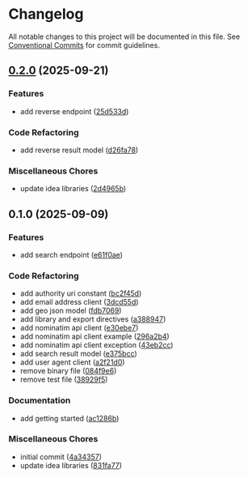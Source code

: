 # Changelog

All notable changes to this project will be documented in this file. See [Conventional Commits](https://conventionalcommits.org) for commit guidelines.

## [0.2.0](https://github.com/tnc1997/dart-nominatim-api-client/compare/v0.1.0...v0.2.0) (2025-09-21)

### Features

* add reverse endpoint ([25d533d](https://github.com/tnc1997/dart-nominatim-api-client/commit/25d533dbee6363a0586223b49b32182725f60d90))

### Code Refactoring

* add reverse result model ([d26fa78](https://github.com/tnc1997/dart-nominatim-api-client/commit/d26fa78916414ba5393c06298d72377324a24004))

### Miscellaneous Chores

* update idea libraries ([2d4965b](https://github.com/tnc1997/dart-nominatim-api-client/commit/2d4965b094c488e91b7a761f1e75b1e628cd21f9))

## 0.1.0 (2025-09-09)

### Features

* add search endpoint ([e61f0ae](https://github.com/tnc1997/dart-nominatim-api-client/commit/e61f0ae6d5f2f95dde281099379daa592a1a24c0))

### Code Refactoring

* add authority uri constant ([bc2f45d](https://github.com/tnc1997/dart-nominatim-api-client/commit/bc2f45d34d0185177962860bcfe25cd711b466fa))
* add email address client ([3dcd55d](https://github.com/tnc1997/dart-nominatim-api-client/commit/3dcd55d6b0e6ae9dc135f3d2951b4578d2cbdc36))
* add geo json model ([fdb7069](https://github.com/tnc1997/dart-nominatim-api-client/commit/fdb706932e01f941beff77500b21fb07e4975bc7))
* add library and export directives ([a388947](https://github.com/tnc1997/dart-nominatim-api-client/commit/a388947b718f1fb2d66a3637cd2afbbe81ef9e36))
* add nominatim api client ([e30ebe7](https://github.com/tnc1997/dart-nominatim-api-client/commit/e30ebe786dd526250f62eba1877181191d6d75e5))
* add nominatim api client example ([296a2b4](https://github.com/tnc1997/dart-nominatim-api-client/commit/296a2b4c51947bdc6eabb2d51f6f3f85a901c518))
* add nominatim api client exception ([43eb2cc](https://github.com/tnc1997/dart-nominatim-api-client/commit/43eb2cc8f3eb398dc8ea3f7b2561d1bfdc8b57c2))
* add search result model ([e375bcc](https://github.com/tnc1997/dart-nominatim-api-client/commit/e375bcc907f17d1ef634ddac977045f7a87b4516))
* add user agent client ([a2f21d0](https://github.com/tnc1997/dart-nominatim-api-client/commit/a2f21d055615c3cc3463061427599cad16d9778c))
* remove binary file ([084f9e6](https://github.com/tnc1997/dart-nominatim-api-client/commit/084f9e6ffebb44c1bc023e60e7d0a990847eab4c))
* remove test file ([38929f5](https://github.com/tnc1997/dart-nominatim-api-client/commit/38929f56a226bffd2054f1531838efdf544c4bac))

### Documentation

* add getting started ([ac1286b](https://github.com/tnc1997/dart-nominatim-api-client/commit/ac1286bd8164ea9de2d61b1d2ff571069086ad34))

### Miscellaneous Chores

* initial commit ([4a34357](https://github.com/tnc1997/dart-nominatim-api-client/commit/4a3435747745b25ab03e1152cfd4bcb3ee475ae0))
* update idea libraries ([831fa77](https://github.com/tnc1997/dart-nominatim-api-client/commit/831fa77d87ff450b6c5e6cde41415c5bc30bf49b))
